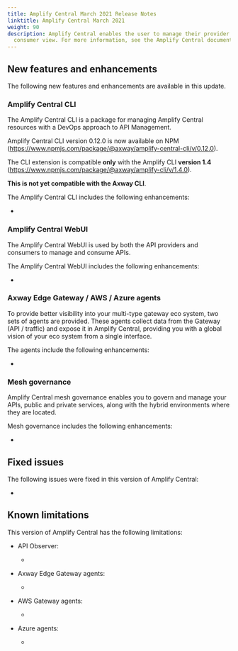 ```yaml
---
title: Amplify Central March 2021 Release Notes
linktitle: Amplify Central March 2021
weight: 90
description: Amplify Central enables the user to manage their provider /
  consumer view. For more information, see the Amplify Central documentation.
---
```

## New features and enhancements

The following new features and enhancements are available in this update.

### Amplify Central CLI

The Amplify Central CLI is a package for managing Amplify Central resources with a DevOps approach to API Management.

Amplify Central CLI version 0.12.0 is now available on NPM (<https://www.npmjs.com/package/@axway/amplify-central-cli/v/0.12.0>).

The CLI extension is compatible **only** with the Amplify CLI **version 1.4** (<https://www.npmjs.com/package/@axway/amplify-cli/v/1.4.0>).

**This is not yet compatible with the Axway CLI**.

The Amplify Central CLI includes the following enhancements:

* 

### Amplify Central WebUI

The Amplify Central WebUI is used by both the API providers and consumers to manage and consume APIs.

The Amplify Central WebUI includes the following enhancements:  

* 

### Axway Edge Gateway / AWS / Azure agents

To provide better visibility into your multi-type gateway eco system, two sets of agents are provided. These agents collect data from the Gateway (API / traffic) and expose it in Amplify Central, providing you with a global vision of your eco system from a single interface.

The agents include the following enhancements:

* 

### Mesh governance

Amplify Central mesh governance enables you to govern and manage your APIs, public and private services, along with the hybrid environments where they are located.

Mesh governance includes the following enhancements:

* 

## Fixed issues

The following issues were fixed in this version of Amplify Central:

* 

## Known limitations

This version of Amplify Central has the following limitations:

* API Observer:

    *   

* Axway Edge Gateway agents:

    * 

* AWS Gateway agents:

    * 

* Azure agents:

    * 
